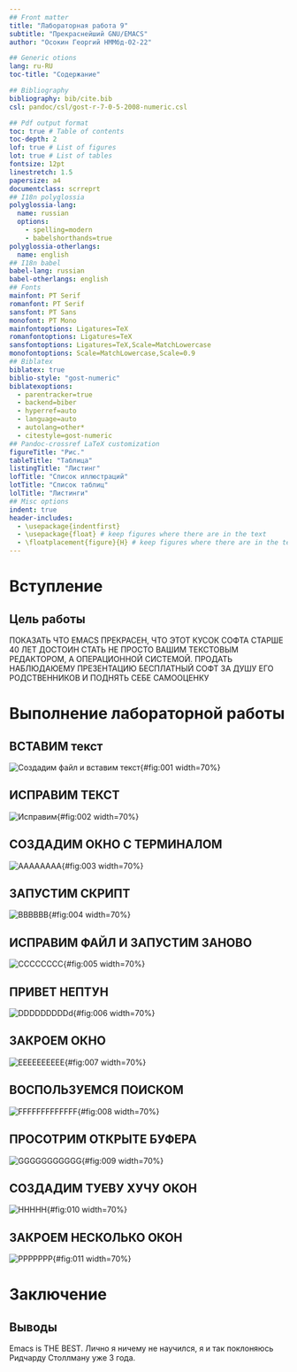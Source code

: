 ```yaml
---
## Front matter
title: "Лабораторная работа 9"
subtitle: "Прекраснейший GNU/EMACS"
author: "Осокин Георгий НММбд-02-22"

## Generic otions
lang: ru-RU
toc-title: "Содержание"

## Bibliography
bibliography: bib/cite.bib
csl: pandoc/csl/gost-r-7-0-5-2008-numeric.csl

## Pdf output format
toc: true # Table of contents
toc-depth: 2
lof: true # List of figures
lot: true # List of tables
fontsize: 12pt
linestretch: 1.5
papersize: a4
documentclass: scrreprt
## I18n polyglossia
polyglossia-lang:
  name: russian
  options:
	- spelling=modern
	- babelshorthands=true
polyglossia-otherlangs:
  name: english
## I18n babel
babel-lang: russian
babel-otherlangs: english
## Fonts
mainfont: PT Serif
romanfont: PT Serif
sansfont: PT Sans
monofont: PT Mono
mainfontoptions: Ligatures=TeX
romanfontoptions: Ligatures=TeX
sansfontoptions: Ligatures=TeX,Scale=MatchLowercase
monofontoptions: Scale=MatchLowercase,Scale=0.9
## Biblatex
biblatex: true
biblio-style: "gost-numeric"
biblatexoptions:
  - parentracker=true
  - backend=biber
  - hyperref=auto
  - language=auto
  - autolang=other*
  - citestyle=gost-numeric
## Pandoc-crossref LaTeX customization
figureTitle: "Рис."
tableTitle: "Таблица"
listingTitle: "Листинг"
lofTitle: "Список иллюстраций"
lotTitle: "Список таблиц"
lolTitle: "Листинги"
## Misc options
indent: true
header-includes:
  - \usepackage{indentfirst}
  - \usepackage{float} # keep figures where there are in the text
  - \floatplacement{figure}{H} # keep figures where there are in the text
---
```


# Вступление

## Цель работы

ПОКАЗАТЬ ЧТО EMACS ПРЕКРАСЕН, ЧТО ЭТОТ КУСОК СОФТА СТАРШЕ 40 ЛЕТ ДОСТОИН СТАТЬ НЕ ПРОСТО ВАШИМ ТЕКСТОВЫМ РЕДАКТОРОМ, А ОПЕРАЦИОННОЙ СИСТЕМОЙ. ПРОДАТЬ НАБЛЮДАЮЕМУ ПРЕЗЕНТАЦИЮ БЕСПЛАТНЫЙ СОФТ ЗА ДУШУ ЕГО РОДСТВЕННИКОВ И ПОДНЯТЬ СЕБЕ САМООЦЕНКУ

# Выполнение лабораторной работы

## ВСТАВИМ текст

![Создадим файл и вставим текст](image/1.png){#fig:001 width=70%}

## ИСПРАВИМ ТЕКСТ

![Исправим ](image/2.png){#fig:002 width=70%}

## СОЗДАДИМ ОКНО С ТЕРМИНАЛОМ


![AAAAAAAA](image/3.png){#fig:003 width=70%}

## ЗАПУСТИМ СКРИПТ

![BBBBBB](image/4.png){#fig:004 width=70%}


## ИСПРАВИМ ФАЙЛ И ЗАПУСТИМ ЗАНОВО

![CCCCCCCC](image/5.png){#fig:005 width=70%}

## ПРИВЕТ НЕПТУН

![DDDDDDDDDd](image/6.png){#fig:006 width=70%}

## ЗАКРОЕМ ОКНО

![EEEEEEEEEE](image/7.png){#fig:007 width=70%}

## ВОСПОЛЬЗУЕМСЯ ПОИСКОМ

![FFFFFFFFFFFFF](image/8.png){#fig:008 width=70%}

## ПРОСОТРИМ ОТКРЫТЕ БУФЕРА

![GGGGGGGGGGG](image/9.png){#fig:009 width=70%}

## СОЗДАДИМ ТУЕВУ ХУЧУ ОКОН

![HHHHH](image/10.png){#fig:010 width=70%}


## ЗАКРОЕМ НЕСКОЛЬКО ОКОН

![PPPPPPP](image/11.png){#fig:011 width=70%}


# Заключение

## Выводы

Emacs is THE BEST.  Лично я ничему не научился, я и так поклоняюсь Ридчарду Столлману уже 3 года.
